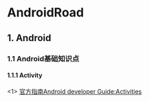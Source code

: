 # AndroidRoad

## 1. Android
### 1.1 Android基础知识点
#### 1.1.1 Activity
<1> [官方指南Android developer Guide:Activities](https://developer.android.com/guide/components/activities/intro-activities)
